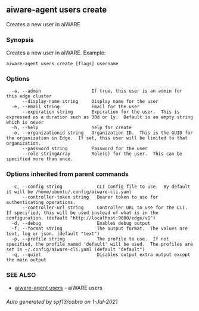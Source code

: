 ## aiware-agent users create

Creates a new user in aiWARE

### Synopsis

Creates a new user in aiWARE.
Example:
		

```
aiware-agent users create [flags] username
```

### Options

```
  -a, --admin                   If true, this user is an admin for this edge cluster
      --display-name string     Display name for the user
  -e, --email string            Email for the user
      --expiration string       Expiration for the user.  This is expressed as a duration such as 30d or 1y.  Default is an empty string which is never
  -h, --help                    help for create
  -o, --organizationid string   Organization ID.  This is the GUID for the organization in Edge.  If set, this user will be limited to that organization.
      --password string         Password for the user
      --role stringArray        Role(s) for the user.  This can be specified more than once.
```

### Options inherited from parent commands

```
  -c, --config string             CLI Config file to use.  By default it will be /home/ubuntu/.config/aiware-cli.yaml
      --controller-token string   Bearer token to use for authenticating operations.
      --controller-url string     Controller URL to use for the CLI.  If specified, this will be used instead of what is in the configuration. (default "http://localhost:9000/edge/v1")
  -d, --debug                     Enables debug output
  -f, --format string             The output format.  The values are text, log or json. (default "text")
  -p, --profile string            The profile to use.  If not specified, the profile named 'default' will be used.  The profiles are set in ~/.config/aiware-cli.yaml (default "default")
  -q, --quiet                     Disables output extra output except the main output
```

### SEE ALSO

* [aiware-agent users](/cli/aiware-agent_users.md)	 - aiWARE users

###### Auto generated by spf13/cobra on 1-Jul-2021
